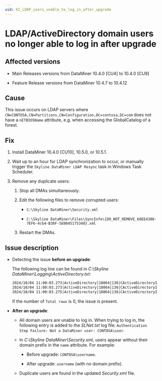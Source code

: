 ```yaml
---
uid: KI_LDAP_users_unable_to_log_in_after_upgrade
---
```


# LDAP/ActiveDirectory domain users no longer able to log in after upgrade

## Affected versions

- Main Releases versions from DataMiner 10.4.0 [CU4] to 10.4.0 [CU9]

- Feature Release versions from DataMiner 10.4.7 to 10.4.12

## Cause

This issue occurs on LDAP servers where `CN=CONTOSA,CN=Partitions,CN=Configuration,DC=contosa,DC=com` does not have a `nETBIOSName` attribute, e.g. when accessing the GlobalCatalog of a forest.

## Fix

1. Install DataMiner 10.4.0 [CU10], 10.5.0, or 10.5.1<!--RN 41143-->.

1. Wait up to an hour for LDAP synchronization to occur, or manually trigger the `Skyline DataMiner LDAP Resync` task in Windows Task Scheduler.

1. Remove any duplicate users:

   1. Stop all DMAs simultaneously.

   1. Edit the following files to remove corrupted users:

      - `C:\Skyline DataMiner\Security.xml`

      - `C:\Skyline DataMiner\Files\SyncInfo\{DO_NOT_REMOVE_68EE4388-7EF6-4cb4-B38F-5E0045175340}.xml`

   1. Restart the DMAs.

## Issue description

- Detecting the issue **before an upgrade**:

  The following log line can be found in *C:\Skyline DataMiner\Logging\ActiveDirectory.txt*:

  ```txt
  2024/10/04 11:00:03.273|ActiveDirectory|18064|136|CActiveDirectoryInfo::ADQuery|DBG|0|Query:    (&(nCName=DC=us,DC=NFL,DC=NET)(nETBIOSName=*))
  2024/10/04 11:00:03.273|ActiveDirectory|18064|136|CActiveDirectoryInfo::ADQuery|DBG|0|Columns:  cn
  2024/10/04 11:00:03.275|ActiveDirectory|18064|136|CActiveDirectoryInfo::ADQuery|DBG|0|Duration: 0 ms, Total rows: 0, hr: 0x80072030
  ```

  If the number of `Total rows` is 0, the issue is present.

- **After an upgrade**:

  - All domain users are unable to log in. When trying to log in, the following entry is added to the *SLNet.txt* log file: `Authentication Step Failure: Not a DataMiner user: CONTOSA\user`.

  - In *C:\Skyline DataMiner\Security.xml*, users appear without their domain prefix in the `name` attribute. For example:

    - Before upgrade: `CONTOSA\username`.

    - After upgrade: `username` (with no domain prefix).

  - Duplicate users are found in the updated *Security.xml* file.
